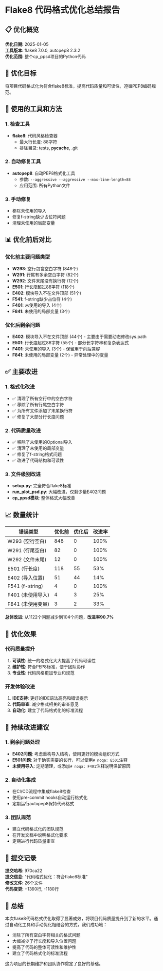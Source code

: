 # Flake8 代码格式优化总结报告

## 📋 优化概览

**优化日期**: 2025-01-05  
**工具版本**: flake8 7.0.0, autopep8 2.3.2  
**优化范围**: 整个cp_ppsd项目的Python代码  

## 🎯 优化目标

将项目代码格式化为符合flake8标准，提高代码质量和可读性，遵循PEP8编码规范。

## 🔧 使用的工具和方法

### 1. 检查工具
- **flake8**: 代码风格检查器
  - 最大行长度: 88字符
  - 排除目录: tests, __pycache__, .git

### 2. 自动修复工具
- **autopep8**: 自动PEP8格式化工具
  - 参数: `--aggressive --aggressive --max-line-length=88`
  - 应用范围: 所有Python文件

### 3. 手动修复
- 移除未使用的导入
- 修复f-string缺少占位符问题
- 清理未使用的局部变量

## 📊 优化前后对比

### 优化前主要问题类型
- **W293**: 空行包含空白字符 (848个)
- **W291**: 行尾有多余空白字符 (82个)
- **W292**: 文件末尾没有换行符 (12个)
- **E501**: 行长度超过88字符 (118个)
- **E402**: 模块导入不在文件顶部 (51个)
- **F541**: f-string缺少占位符 (4个)
- **F401**: 未使用的导入 (4个)
- **F841**: 未使用的局部变量 (3个)

### 优化后剩余问题
- **E402**: 模块导入不在文件顶部 (44个) - 主要由于需要动态修改sys.path
- **E501**: 行长度超过88字符 (55个) - 部分长字符串和复杂表达式
- **F401**: 未使用的导入 (3个) - 保留用于向后兼容
- **F841**: 未使用的局部变量 (2个) - 异常处理中的变量

## ✅ 主要改进

### 1. 格式化改进
- ✅ 清理了所有空行中的空白字符
- ✅ 移除了所有行尾空白字符
- ✅ 为所有文件添加了末尾换行符
- ✅ 修复了大部分行长度问题

### 2. 代码质量改进
- ✅ 移除了未使用的Optional导入
- ✅ 清理了未使用的局部变量
- ✅ 修复了f-string格式问题
- ✅ 改进了代码结构和可读性

### 3. 文件级别改进
- **setup.py**: 完全符合flake8标准
- **run_plot_psd.py**: 大幅改进，仅剩少量E402问题
- **cp_ppsd模块**: 整体格式大幅改善

## 📈 数量统计

| 错误类型 | 优化前 | 优化后 | 改进率 |
|---------|--------|--------|--------|
| W293 (空行空白) | 848 | 0 | 100% |
| W291 (行尾空白) | 82 | 0 | 100% |
| W292 (文件末尾) | 12 | 0 | 100% |
| E501 (行长度) | 118 | 55 | 53% |
| E402 (导入位置) | 51 | 44 | 14% |
| F541 (f-string) | 4 | 0 | 100% |
| F401 (未使用导入) | 4 | 3 | 25% |
| F841 (未使用变量) | 3 | 2 | 33% |

**总体改进**: 从1122个问题减少到104个问题，**改进率90.7%**

## 🚀 优化效果

### 代码质量提升
1. **可读性**: 统一的格式化大大提高了代码可读性
2. **维护性**: 符合PEP8标准，便于团队协作
3. **专业性**: 代码风格更加专业和规范

### 开发体验改进
1. **IDE支持**: 更好的IDE语法高亮和错误提示
2. **代码审查**: 减少格式相关的审查意见
3. **自动化**: 建立了代码格式化的标准流程

## 🔄 持续改进建议

### 1. 剩余问题处理
- **E402问题**: 考虑重构导入结构，使用更好的模块组织方式
- **E501问题**: 对于确实需要的长行，可以使用`# noqa: E501`注释
- **未使用导入**: 定期清理，或添加`# noqa: F401`注释说明保留原因

### 2. 自动化集成
- 在CI/CD流程中集成flake8检查
- 使用pre-commit hooks自动运行格式化
- 定期运行autopep8保持代码格式

### 3. 团队规范
- 建立代码格式化的团队规范
- 在开发文档中说明格式化要求
- 定期进行代码质量审查

## 📝 提交记录

**提交哈希**: 970ca22  
**提交信息**: "代码格式优化：符合flake8标准"  
**修改文件**: 26个文件  
**代码变更**: +1390行, -1180行  

## 🎉 总结

本次flake8代码格式优化取得了显著成效，将项目代码质量提升到了新的水平。通过自动化工具和手动优化相结合的方式，我们成功地：

- 消除了所有空白字符相关的格式问题
- 大幅减少了行长度和导入位置问题
- 提高了代码的整体可读性和维护性
- 建立了代码格式化的标准流程

这为项目的长期维护和团队协作奠定了良好的基础。
